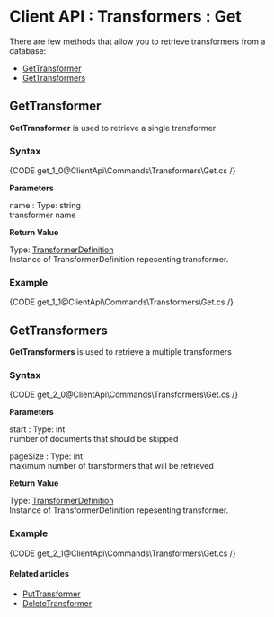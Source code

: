 # Client API : Transformers : Get

There are few methods that allow you to retrieve transformers from a database:   
- [GetTransformer](../../../client-api/commands/transformers/get#gettransformer)   
- [GetTransformers](../../../client-api/commands/transformers/get#gettransformers)   

## GetTransformer

**GetTransformer** is used to retrieve a single transformer

### Syntax

{CODE get_1_0@ClientApi\Commands\Transformers\Get.cs /}

**Parameters**   

name
:   Type: string   
transformer name

**Return Value**

Type: [TransformerDefinition](../../../glossary/transformers/transformer-definition)     
Instance of TransformerDefinition repesenting transformer.

### Example

{CODE get_1_1@ClientApi\Commands\Transformers\Get.cs /}

## GetTransformers

**GetTransformers** is used to retrieve a multiple transformers

### Syntax

{CODE get_2_0@ClientApi\Commands\Transformers\Get.cs /}

**Parameters**   

start
:   Type: int   
number of documents that should be skipped   

pageSize
:   Type: int   
maximum number of transformers that will be retrieved   

**Return Value**

Type: [TransformerDefinition](../../../glossary/transformers/transformer-definition)     
Instance of TransformerDefinition repesenting transformer.

### Example

{CODE get_2_1@ClientApi\Commands\Transformers\Get.cs /}  

#### Related articles

- [PutTransformer](../../../client-api/commands/transformers/put)  
- [DeleteTransformer](../../../client-api/commands/transformers/delete)  